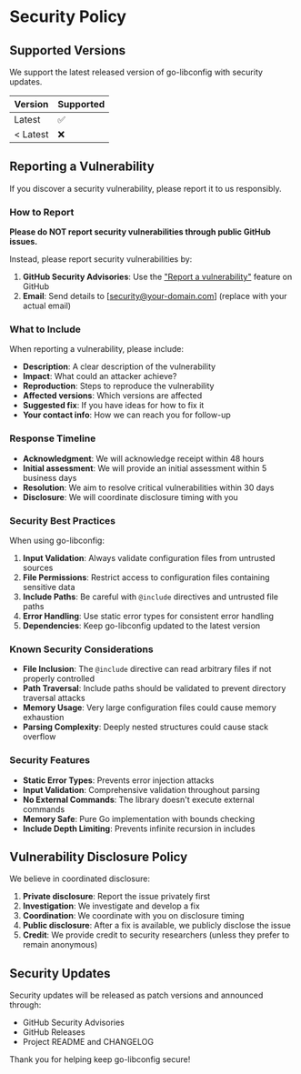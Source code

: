 # Security Policy

## Supported Versions

We support the latest released version of go-libconfig with security updates.

| Version | Supported          |
| ------- | ------------------ |
| Latest  | :white_check_mark: |
| < Latest| :x:                |

## Reporting a Vulnerability

If you discover a security vulnerability, please report it to us responsibly.

### How to Report

**Please do NOT report security vulnerabilities through public GitHub issues.**

Instead, please report security vulnerabilities by:

1. **GitHub Security Advisories**: Use the ["Report a vulnerability"](https://github.com/kuzmik/go-libconfig/security/advisories/new) feature on GitHub
2. **Email**: Send details to [security@your-domain.com] (replace with your actual email)

### What to Include

When reporting a vulnerability, please include:

- **Description**: A clear description of the vulnerability
- **Impact**: What could an attacker achieve?
- **Reproduction**: Steps to reproduce the vulnerability
- **Affected versions**: Which versions are affected
- **Suggested fix**: If you have ideas for how to fix it
- **Your contact info**: How we can reach you for follow-up

### Response Timeline

- **Acknowledgment**: We will acknowledge receipt within 48 hours
- **Initial assessment**: We will provide an initial assessment within 5 business days
- **Resolution**: We aim to resolve critical vulnerabilities within 30 days
- **Disclosure**: We will coordinate disclosure timing with you

### Security Best Practices

When using go-libconfig:

1. **Input Validation**: Always validate configuration files from untrusted sources
2. **File Permissions**: Restrict access to configuration files containing sensitive data
3. **Include Paths**: Be careful with `@include` directives and untrusted file paths
4. **Error Handling**: Use static error types for consistent error handling
5. **Dependencies**: Keep go-libconfig updated to the latest version

### Known Security Considerations

- **File Inclusion**: The `@include` directive can read arbitrary files if not properly controlled
- **Path Traversal**: Include paths should be validated to prevent directory traversal attacks
- **Memory Usage**: Very large configuration files could cause memory exhaustion
- **Parsing Complexity**: Deeply nested structures could cause stack overflow

### Security Features

- **Static Error Types**: Prevents error injection attacks
- **Input Validation**: Comprehensive validation throughout parsing
- **No External Commands**: The library doesn't execute external commands
- **Memory Safe**: Pure Go implementation with bounds checking
- **Include Depth Limiting**: Prevents infinite recursion in includes

## Vulnerability Disclosure Policy

We believe in coordinated disclosure:

1. **Private disclosure**: Report the issue privately first
2. **Investigation**: We investigate and develop a fix
3. **Coordination**: We coordinate with you on disclosure timing
4. **Public disclosure**: After a fix is available, we publicly disclose the issue
5. **Credit**: We provide credit to security researchers (unless they prefer to remain anonymous)

## Security Updates

Security updates will be released as patch versions and announced through:

- GitHub Security Advisories
- GitHub Releases
- Project README and CHANGELOG

Thank you for helping keep go-libconfig secure!